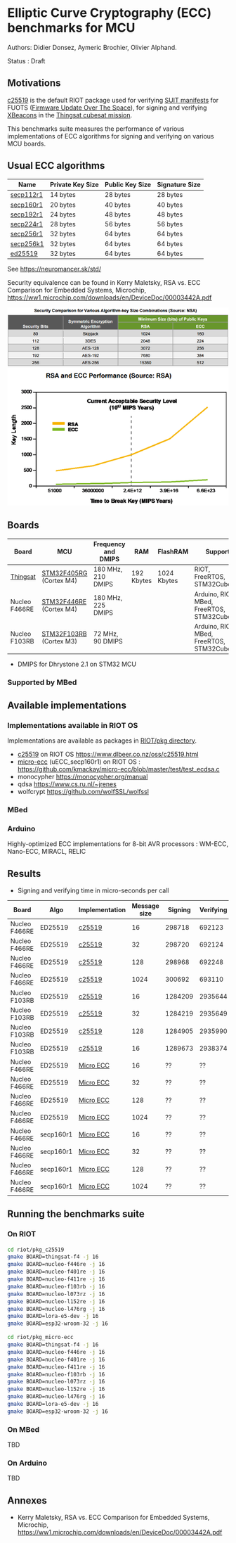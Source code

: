 # Elliptic Curve Cryptography (ECC) benchmarks for MCU

Authors: Didier Donsez, Aymeric Brochier, Olivier Alphand.

Status : Draft

## Motivations

[c25519](https://api.riot-os.org/group__pkg__c25519.html) is the default RIOT package used for verifying [SUIT manifests](https://api.riot-os.org/group__sys__suit.html) for FUOTS ([Firmware Update Over The Space](https://github.com/thingsat/Cubedate)), for signing and verifying [XBeacons](https://gricad-gitlab.univ-grenoble-alpes.fr/thingsat/public/-/blob/master/cubesat_mission/messages/lorawan_xbeacon.h) in the [Thingsat cubesat mission](https://gricad-gitlab.univ-grenoble-alpes.fr/thingsat/public/-/tree/master/cubesat_mission).

This benchmarks suite measures the performance of various implementations of ECC algorithms for signing and verifying on various MCU boards. 

## Usual ECC algorithms

| Name | Private Key Size | Public Key Size | Signature Size |
|------|------------------|-----------------|----------------|
| [secp112r1](https://neuromancer.sk/std/secg/secp112r1) | 14 bytes | 28 bytes | 28 bytes |
| [secp160r1](https://neuromancer.sk/std/secg/secp160r1) | 20 bytes | 40 bytes | 40 bytes |
| [secp192r1](https://neuromancer.sk/std/secg/secp192r1) | 24 bytes | 48 bytes | 48 bytes |
| [secp224r1](https://neuromancer.sk/std/secg/secp224r1) | 28 bytes | 56 bytes | 56 bytes |
| [secp256r1](https://neuromancer.sk/std/secg/secp256r1) | 32 bytes | 64 bytes | 64 bytes |
| [secp256k1](https://neuromancer.sk/std/secg/secp256k1) | 32 bytes | 64 bytes | 64 bytes |
| [ed25519](https://neuromancer.sk/std/other/Ed25519)    | 32 bytes | 64 bytes | 64 bytes |

See https://neuromancer.sk/std/

Security equivalence can be found in Kerry Maletsky, RSA vs. ECC Comparison for Embedded Systems, Microchip, https://ww1.microchip.com/downloads/en/DeviceDoc/00003442A.pdf

![comparison](images/comparison.png)
![performance](images/performance.png)

## Boards

| Board | MCU | Frequency and DMIPS | RAM | FlashRAM | Support |
|-------|-----|-----------------|-----|----------|---------|
| [Thingsat](https://gricad-gitlab.univ-grenoble-alpes.fr/thingsat/public/-/blob/master/cubesat_mission/README.md#board) | [STM32F405RG](https://www.st.com/en/microcontrollers-microprocessors/stm32f405rg.html) (Cortex M4) | 180 MHz, 210 DMIPS | 192 Kbytes | 1024  Kbytes | RIOT, FreeRTOS, STM32CubeMX |
| Nucleo F466RE | [STM32F446RE](https://www.st.com/resource/en/datasheet/stm32f446re.pdf) (Cortex M4) | 180 MHz, 225 DMIPS |  |   | Arduino, RIOT, MBed, FreeRTOS, STM32CubeMX  |
| Nucleo F103RB | [STM32F103RB](https://www.st.com/en/microcontrollers-microprocessors/stm32f103rb.html) (Cortex M3) | 72 MHz, 90 DMIPS |  |  | Arduino, RIOT, MBed, FreeRTOS, STM32CubeMX |

* DMIPS for Dhrystone 2.1 on STM32 MCU

### Supported by MBed

## Available implementations

### Implementations available in RIOT OS

Implementations are available as packages in [RIOT/pkg directory](https://github.com/RIOT-OS/RIOT/tree/master/pkg).
* [c25519](https://api.riot-os.org/group__pkg__c25519.html) on RIOT OS https://www.dlbeer.co.nz/oss/c25519.html
* [micro-ecc](https://doc.riot-os.org/group__pkg__micro__ecc.html) (uECC_secp160r1) on RIOT OS : https://github.com/kmackay/micro-ecc/blob/master/test/test_ecdsa.c
* monocypher https://monocypher.org/manual 
* qdsa https://www.cs.ru.nl/~jrenes  
* wolfcrypt https://github.com/wolfSSL/wolfssl

### MBed


### Arduino

Highly-optimized ECC implementations for 8-bit AVR processors : WM-ECC, Nano-ECC, MIRACL, RELIC


## Results

* Signing and verifying time in micro-seconds per call

| Board | Algo | Implementation | Message size | Signing | Verifying |
|-------|------|----------------|--------------|---------|-----------|
| Nucleo F466RE |  ED25519   | [c25519](https://api.riot-os.org/group__pkg__c25519.html) | 16 | 298718 | 692123 |
| Nucleo F466RE |  ED25519   | [c25519](https://api.riot-os.org/group__pkg__c25519.html) | 32 | 298720 | 692124 |
| Nucleo F466RE |  ED25519   | [c25519](https://api.riot-os.org/group__pkg__c25519.html) | 128 | 298968 | 692248 |
| Nucleo F466RE |  ED25519   | [c25519](https://api.riot-os.org/group__pkg__c25519.html) | 1024 | 300692 | 693110 |
| Nucleo F103RB |  ED25519   | [c25519](https://api.riot-os.org/group__pkg__c25519.html) | 16 | 1284209 | 2935644 |
| Nucleo F103RB |  ED25519   | [c25519](https://api.riot-os.org/group__pkg__c25519.html) | 32 | 1284219 | 2935649 |
| Nucleo F103RB |  ED25519   | [c25519](https://api.riot-os.org/group__pkg__c25519.html) | 128 | 1284905 | 2935990 |
| Nucleo F103RB |  ED25519   | [c25519](https://api.riot-os.org/group__pkg__c25519.html) | 16 | 1289673 | 2938374 |
| Nucleo F466RE |  ED25519   | [Micro ECC](https://doc.riot-os.org/group__pkg__micro__ecc.html) | 16 | ?? | ?? |
| Nucleo F466RE |  ED25519   | [Micro ECC](https://doc.riot-os.org/group__pkg__micro__ecc.html) | 32 | ?? | ?? |
| Nucleo F466RE |  ED25519   | [Micro ECC](https://doc.riot-os.org/group__pkg__micro__ecc.html) | 128 | ?? | ?? |
| Nucleo F466RE |  ED25519   | [Micro ECC](https://doc.riot-os.org/group__pkg__micro__ecc.html) | 1024 | ?? | ?? |
| Nucleo F466RE |  secp160r1 | [Micro ECC](https://doc.riot-os.org/group__pkg__micro__ecc.html) | 16 | ?? | ?? |
| Nucleo F466RE |  secp160r1 | [Micro ECC](https://doc.riot-os.org/group__pkg__micro__ecc.html) | 32 | ?? | ?? |
| Nucleo F466RE |  secp160r1 | [Micro ECC](https://doc.riot-os.org/group__pkg__micro__ecc.html) | 128 | ?? | ?? |
| Nucleo F466RE |  secp160r1 | [Micro ECC](https://doc.riot-os.org/group__pkg__micro__ecc.html) | 1024 | ?? | ?? |


## Running the benchmarks suite

### On RIOT


```bash
cd riot/pkg_c25519
gmake BOARD=thingsat-f4 -j 16
gmake BOARD=nucleo-f446re -j 16
gmake BOARD=nucleo-f401re -j 16
gmake BOARD=nucleo-f411re -j 16
gmake BOARD=nucleo-f103rb -j 16
gmake BOARD=nucleo-l073rz -j 16
gmake BOARD=nucleo-l152re -j 16
gmake BOARD=nucleo-l476rg -j 16
gmake BOARD=lora-e5-dev -j 16
gmake BOARD=esp32-wroom-32 -j 16
```

```bash
cd riot/pkg_micro-ecc
gmake BOARD=thingsat-f4 -j 16
gmake BOARD=nucleo-f446re -j 16
gmake BOARD=nucleo-f401re -j 16
gmake BOARD=nucleo-f411re -j 16
gmake BOARD=nucleo-f103rb -j 16
gmake BOARD=nucleo-l073rz -j 16
gmake BOARD=nucleo-l152re -j 16
gmake BOARD=nucleo-l476rg -j 16
gmake BOARD=lora-e5-dev -j 16
gmake BOARD=esp32-wroom-32 -j 16
```

### On MBed

TBD

### On Arduino

TBD

## Annexes

* Kerry Maletsky, RSA vs. ECC Comparison for Embedded Systems, Microchip, https://ww1.microchip.com/downloads/en/DeviceDoc/00003442A.pdf



